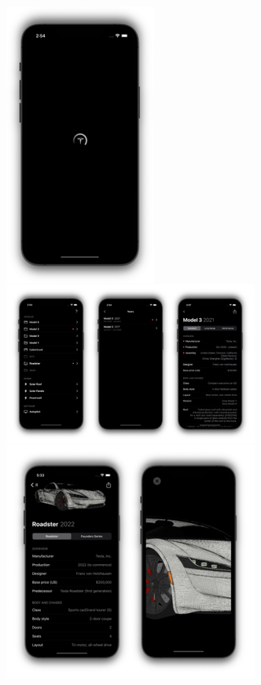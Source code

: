 <img src="screenshots/splash.png" width="300">

<img src="screenshots/screens.png" width="900">

<img src="screenshots/3d.png" width="900">

